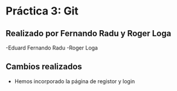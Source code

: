 # Práctica 3: Git
## Realizado por Fernando Radu y Roger Loga
-Eduard Fernando Radu
-Roger Loga
## Cambios realizados
- Hemos incorporado la página de registor y login

